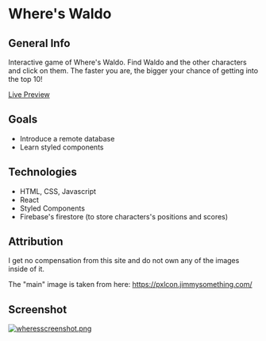 # Where's Waldo

## General Info

Interactive game of Where's Waldo. Find Waldo and the other characters and click on them. The faster you are, the bigger your chance of getting into the top 10!

[Live Preview](https://where-s-waldo-455f0.web.app/)

## Goals

- Introduce a remote database
- Learn styled components

## Technologies

- HTML, CSS, Javascript
- React
- Styled Components
- Firebase's firestore (to store characters's positions and scores)

## Attribution

I get no compensation from this site and do not own any of the images inside of it.

The "main" image is taken from here: https://pxlcon.jimmysomething.com/

## Screenshot

[![wheresscreenshot.png](https://i.postimg.cc/Hs7SmBfk/wheresscreenshot.png)](https://postimg.cc/svsP99jk)
